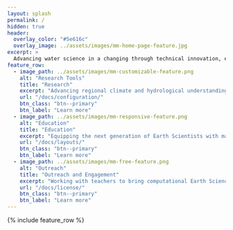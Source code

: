 ```yaml
---
layout: splash
permalink: /
hidden: true
header:
  overlay_color: "#5e616c"
  overlay_image: ../assets/images/mm-home-page-feature.jpg
excerpt: > 
  Advancing water science in a changing through technical innovation, education, and outreach.
feature_row:
  - image_path: ../assets/images/mm-customizable-feature.png
    alt: "Research Tools"
    title: "Research"
    excerpt: "Advancing regional climate and hydrological understanding through cloud computing."
    url: "/docs/configuration/"
    btn_class: "btn--primary"
    btn_label: "Learn more"
  - image_path: ../assets/images/mm-responsive-feature.png
    alt: "Education"
    title: "Education"
    excerpt: "Equipping the next generation of Earth Scientists with marketable cloud-computing skills."
    url: "/docs/layouts/"
    btn_class: "btn--primary"
    btn_label: "Learn more"
  - image_path: ../assets/images/mm-free-feature.png
    alt: "Outreach"
    title: "Outreach and Engagement"
    excerpt: "Working with teachers to bring computational Earth Science to the classroom!"
    url: "/docs/license/"
    btn_class: "btn--primary"
    btn_label: "Learn more"      
---
```


{% include feature_row %}
